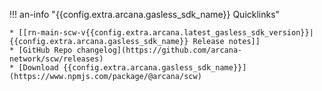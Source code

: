 !!! an-info "{{config.extra.arcana.gasless_sdk_name}} Quicklinks"

    * [[rn-main-scw-v{{config.extra.arcana.latest_gasless_sdk_version}}|{{config.extra.arcana.gasless_sdk_name}} Release notes]]
    * [GitHub Repo changelog](https://github.com/arcana-network/scw/releases)
    * [Download {{config.extra.arcana.gasless_sdk_name}}](https://www.npmjs.com/package/@arcana/scw)